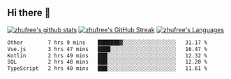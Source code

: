 ## Hi there 👋
[![zhufree's github stats](https://github-readme-stats.vercel.app/api?username=zhufree&show_icons=true&count_private=true)](https://github.com/anuraghazra/github-readme-stats)
[![zhufree's GitHub Streak](https://streak-stats.demolab.com/?user=zhufree)](https://git.io/streak-stats)
[![zhufree's Languages](https://github-readme-stats.vercel.app/api/top-langs/?username=zhufree&layout=compact&langs_count=10)](https://github.com/anuraghazra/github-readme-stats)
<!--START_SECTION:waka-->

```txt
Other        7 hrs 9 mins    ███████▓░░░░░░░░░░░░░░░░░   31.17 %
Vue.js       3 hrs 47 mins   ████░░░░░░░░░░░░░░░░░░░░░   16.47 %
Kotlin       2 hrs 49 mins   ███░░░░░░░░░░░░░░░░░░░░░░   12.32 %
SQL          2 hrs 48 mins   ███░░░░░░░░░░░░░░░░░░░░░░   12.20 %
TypeScript   2 hrs 40 mins   ███░░░░░░░░░░░░░░░░░░░░░░   11.61 %
```

<!--END_SECTION:waka-->

<!--
**zhufree/zhufree** is a ✨ _special_ ✨ repository because its `README.md` (this file) appears on your GitHub profile.

Here are some ideas to get you started:

- 🔭 I’m currently working on ...
- 🌱 I’m currently learning ...
- 👯 I’m looking to collaborate on ...
- 🤔 I’m looking for help with ...
- 💬 Ask me about ...
- 📫 How to reach me: ...
- 😄 Pronouns: ...
- ⚡ Fun fact: ...
-->
